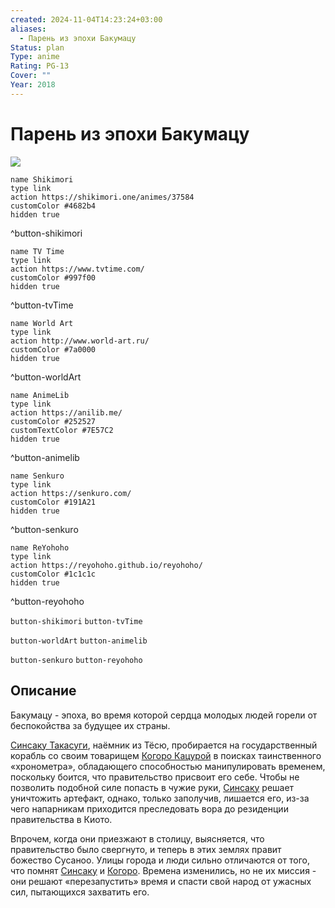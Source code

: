 ```yaml
---
created: 2024-11-04T14:23:24+03:00
aliases:
  - Парень из эпохи Бакумацу
Status: plan
Type: anime
Rating: PG-13
Cover: ""
Year: 2018
---
```


# Парень из эпохи Бакумацу

![](https://nyaa.shikimori.one/uploads/poster/animes/37584/c11c9c7b0ceccc5160352b416215f1c7.jpeg)

```button
name Shikimori
type link
action https://shikimori.one/animes/37584
customColor #4682b4
hidden true
```
^button-shikimori

```button
name TV Time
type link
action https://www.tvtime.com/
customColor #997f00
hidden true
```
^button-tvTime

```button
name World Art
type link
action http://www.world-art.ru/
customColor #7a0000
hidden true
```
^button-worldArt

```button
name AnimeLib
type link
action https://anilib.me/
customColor #252527
customTextColor #7E57C2
hidden true
```
^button-animelib

```button
name Senkuro
type link
action https://senkuro.com/
customColor #191A21
hidden true
```
^button-senkuro

```button
name ReYohoho
type link
action https://reyohoho.github.io/reyohoho/
customColor #1c1c1c
hidden true
```
^button-reyohoho

`button-shikimori` `button-tvTime`

`button-worldArt` `button-animelib`

`button-senkuro` `button-reyohoho`

## Описание

Бакумацу - эпоха, во время которой сердца молодых людей горели от беспокойства за будущее их страны.

[Синсаку Такасуги](https://shikimori.one/characters/163604-shinsaku-takasugi), наёмник из Тёсю, пробирается на государственный корабль со своим товарищем [Когоро Кацурой](https://shikimori.one/characters/163611-kogorou-katsura) в поисках таинственного «хронометра», обладающего способностью манипулировать временем, поскольку боится, что правительство присвоит его себе. Чтобы не позволить подобной силе попасть в чужие руки, [Синсаку](https://shikimori.one/characters/163604-shinsaku-takasugi) решает уничтожить артефакт, однако, только заполучив, лишается его, из-за чего напарникам приходится преследовать вора до резиденции правительства в Киото.

Впрочем, когда они приезжают в столицу, выясняется, что правительство было свергнуто, и теперь в этих землях правит божество Сусаноо. Улицы города и люди сильно отличаются от того, что помнят [Синсаку](https://shikimori.one/characters/163604-shinsaku-takasugi) и [Когоро](https://shikimori.one/characters/163611-kogorou-katsura). Времена изменились, но не их миссия - они решают «перезапустить» время и спасти свой народ от ужасных сил, пытающихся захватить его.
